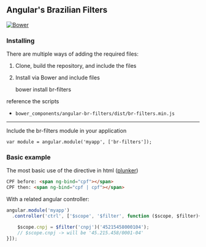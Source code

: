 ## Angular's Brazilian Filters

[![Bower](https://img.shields.io/bower/v/br-filters.svg)](http://bower.io/search/?q=br-filters)

### Installing

There are multiple ways of adding the required files:

1) Clone, build the repository, and include the files

2) Install via Bower and include files

    bower install br-filters

reference the scripts

- `bower_components/angular-br-filters/dist/br-filters.min.js`

---

Include the br-filters module in your application

    var module = angular.module('myapp', ['br-filters']);

### Basic example
The most basic use of the directive in html ([plunker](http://plnkr.co/edit/9Pzo9wbGRfp3kbMM1tQH?p=preview))
```html
CPF before: <span ng-bind="cpf"></span>
CPF then: <span ng-bind="cpf | cpf"></span>
```
With a related angular controller:
```javascript
angular.module('myapp')
  .controller('ctrl', ['$scope', '$filter', function ($scope, $filter){

    $scope.cnpj = $filter('cnpj')('45215458000104');
    // $scope.cnpj -> will be '45.215.458/0001-04'
}]);
```

